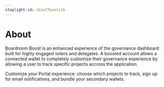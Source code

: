 ```yaml
---
stoplight-id: zbsw77pvetvib
---
```


# About

Boardroom Boost is an enhanced experience of the governance dashboard built for highly engaged voters and delegates. A boosted account allows a connected wallet to completely customize their governance experience by allowing a user to track specific projects accross the application.





Customize your Portal experience: choose which projects to track, sign up for email notifications, and bundle your secondary wallets.


